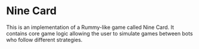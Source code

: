 # Nine Card  

This is an implementation of a Rummy-like game called Nine Card. It contains core game logic allowing the user to simulate games between bots who follow different strategies.  